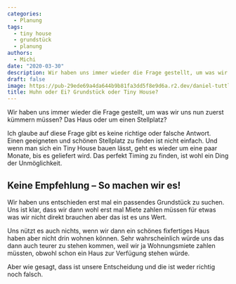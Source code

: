 ```yaml
---
categories:
  - Planung
tags:
  - tiny house
  - grundstück
  - planung
authors:
  - Michi
date: "2020-03-30"
description: Wir haben uns immer wieder die Frage gestellt, um was wir uns nun zuerst kümmern müssen? Das Haus oder um einen Stellplatz?
draft: false
image: https://pub-29ede69a4da644b9b81fa3dd5f8e9d6a.r2.dev/daniel-tuttle-BPGPk_n7rkc-unsplash-scaled-1.webp
title: Huhn oder Ei? Grundstück oder Tiny House?
---
```


Wir haben uns immer wieder die Frage gestellt, um was wir uns nun zuerst kümmern müssen? Das Haus oder um einen Stellplatz?

Ich glaube auf diese Frage gibt es keine richtige oder falsche Antwort. Einen geeigneten und schönen Stellplatz zu finden ist nicht einfach. Und wenn man sich ein Tiny House bauen lässt, geht es wieder um eine paar Monate, bis es geliefert wird. Das perfekt Timing zu finden, ist wohl ein Ding der Unmöglichkeit.

## Keine Empfehlung – So machen wir es!

Wir haben uns entschieden erst mal ein passendes Grundstück zu suchen. Uns ist klar, dass wir dann wohl erst mal Miete zahlen müssen für etwas was wir nicht direkt brauchen aber das ist es uns Wert.

Uns nützt es auch nichts, wenn wir dann ein schönes fixfertiges Haus haben aber nicht drin wohnen können. Sehr wahrscheinlich würde uns das dann auch teurer zu stehen kommen, weil wir ja Wohnungsmiete zahlen müssten, obwohl schon ein Haus zur Verfügung stehen würde.

Aber wie gesagt, dass ist unsere Entscheidung und die ist weder richtig noch falsch.
